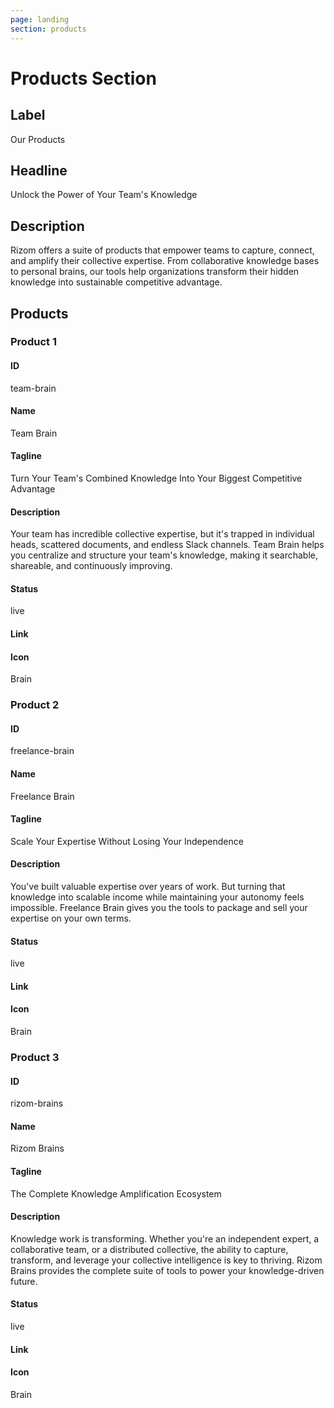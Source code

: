 ```yaml
---
page: landing
section: products
---
```


# Products Section

## Label

Our Products

## Headline

Unlock the Power of Your Team's Knowledge

## Description

Rizom offers a suite of products that empower teams to capture, connect, and amplify their collective expertise. From collaborative knowledge bases to personal brains, our tools help organizations transform their hidden knowledge into sustainable competitive advantage.

## Products

### Product 1

#### ID

team-brain

#### Name

Team Brain

#### Tagline

Turn Your Team's Combined Knowledge Into Your Biggest Competitive Advantage

#### Description

Your team has incredible collective expertise, but it's trapped in individual heads, scattered documents, and endless Slack channels. Team Brain helps you centralize and structure your team's knowledge, making it searchable, shareable, and continuously improving.

#### Status

live

#### Link

#### Icon

Brain

### Product 2

#### ID

freelance-brain

#### Name

Freelance Brain

#### Tagline

Scale Your Expertise Without Losing Your Independence

#### Description

You've built valuable expertise over years of work. But turning that knowledge into scalable income while maintaining your autonomy feels impossible. Freelance Brain gives you the tools to package and sell your expertise on your own terms.

#### Status

live

#### Link

#### Icon

Brain

### Product 3

#### ID

rizom-brains

#### Name

Rizom Brains

#### Tagline

The Complete Knowledge Amplification Ecosystem

#### Description

Knowledge work is transforming. Whether you're an independent expert, a collaborative team, or a distributed collective, the ability to capture, transform, and leverage your collective intelligence is key to thriving. Rizom Brains provides the complete suite of tools to power your knowledge-driven future.

#### Status

live

#### Link

#### Icon

Brain
